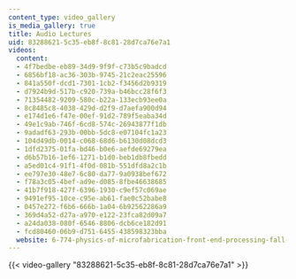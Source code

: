 ```yaml
---
content_type: video_gallery
is_media_gallery: true
title: Audio Lectures
uid: 83288621-5c35-eb8f-8c81-28d7ca76e7a1
videos:
  content:
  - 4f7bedbe-eb89-34d9-9f9f-c73b5c9badcd
  - 6856bf18-ac36-303b-9745-21c2eac25596
  - 841a550f-dcd1-7301-1cb2-f3456d2b9319
  - d7924b9d-517b-c920-739a-b46bcc28f6f3
  - 71354482-9209-580c-b22a-133ecb93ee0a
  - 8c8485c8-4038-429d-d2f9-d7aefa900d94
  - e174d1e6-f47e-00ef-91d2-789f5eaba34d
  - 49e1c9ab-746f-6cd8-574c-26943877f1db
  - 9adadf63-293b-00bb-5dc8-e07104fc1a23
  - 104d49db-0014-c068-68d6-b6130d08dcd3
  - 1dfd2375-01fa-bd46-b0e6-aefde69279ea
  - d6b57b16-1ef6-1271-b1d0-beb1db8fbedd
  - a5ed01c4-91f1-4f0d-081b-551dfd8a2c1b
  - ee797e30-48e7-6c80-da77-9a0938bef672
  - f78a3c05-4bef-ad9e-d085-8fbe46638685
  - 41b7f918-427f-6396-1930-c9ef57c069ae
  - 9491ef95-10ce-c95e-ab61-fae0c52babe8
  - 0457e272-f6b6-666b-1a04-6b92562286a9
  - 369d4a52-d27a-a970-e122-23fca82d09a7
  - a24da038-080f-6546-8806-dcb6ce182d91
  - fcd80460-06b9-d751-6455-438598323bba
  website: 6-774-physics-of-microfabrication-front-end-processing-fall-2004
---
```



{{< video-gallery "83288621-5c35-eb8f-8c81-28d7ca76e7a1" >}}

